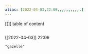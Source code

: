```yaml
---
alias: [2022-04-03,22:09,,,,,,,,,,,]
---
```

[[]]
table of content
```toc
```

[[2022-04-03]] 22:09

```query
"gazelle"
```
